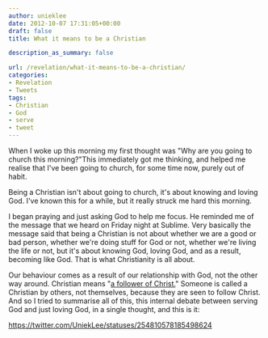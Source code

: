 ```yaml
---
author: unieklee
date: 2012-10-07 17:31:05+00:00
draft: false
title: What it means to be a Christian

description_as_summary: false

url: /revelation/what-it-means-to-be-a-christian/
categories:
- Revelation
- Tweets
tags:
- Christian
- God
- serve
- tweet
---
```


When I woke up this morning my first thought was "Why are you going to church this morning?"<!--more-->This immediately got me thinking, and helped me realise that I've been going to church, for some time now, purely out of habit.

Being a Christian isn't about going to church, it's about knowing and loving God. I've known this for a while, but it really struck me hard this morning.

I began praying and just asking God to help me focus. He reminded me of the message that we heard on Friday night at Sublime. Very basically the message said that being a Christian is not about whether we are a good or bad person, whether we're doing stuff for God or not, whether we're living the life or not, but it's about knowing God, loving God, and as a result, becoming like God. That is what Christianity is all about.

Our behaviour comes as a result of our relationship with God, not the other way around. Christian means "[a follower of Christ.](http://www.biblestudytools.com/lexicons/greek/kjv/christianos.html)" Someone is called a Christian by others, not themselves, because they are seen to follow Christ. And so I tried to summarise all of this, this internal debate between serving God and just loving God, in a single thought, and this is it:

https://twitter.com/UniekLee/statuses/254810578185498624
